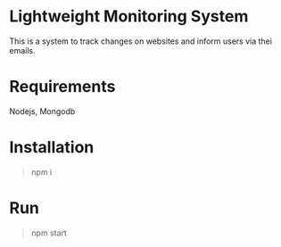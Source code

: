 # Lightweight Monitoring System
This is a system to track changes on websites and inform users via thei emails.

# Requirements
Nodejs, Mongodb

# Installation
> npm i

# Run
> npm start